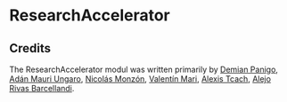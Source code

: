 # ResearchAccelerator

## Credits
The ResearchAccelerator modul was written primarily by [Demian Panigo](https://github.com/dpanigo/), [Adán Mauri Ungaro](https://github.com/adanmauri/), [Nicolás Monzón](https://github.com/nicomzn), [Valentín Mari](https://github.com/vmari/), [Alexis Tcach](https://github.com/atcach/), [Alejo Rivas Barcellandi](https://github.com/ale-drb/).
